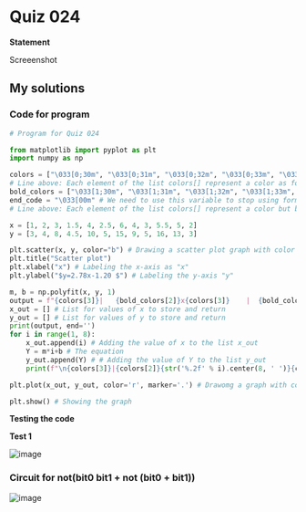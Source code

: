 # Quiz 024
**Statement**

Screeenshot

## My solutions
### Code for program
```.py
# Program for Quiz 024

from matplotlib import pyplot as plt
import numpy as np

colors = ["\033[0;30m", "\033[0;31m", "\033[0;32m", "\033[0;33m", "\033[0;34m", "\033[0;35m", "\033[0;36m", "\033[0;37m"]
# Line above: Each element of the list colors[] represent a color as follows: black, red, green, yellow, blue, purple, cyan, white
bold_colors = ["\033[1;30m", "\033[1;31m", "\033[1;32m", "\033[1;33m", "\033[1;34m", "\033[1;35m", "\033[1;36m", "\033[1;37m"]
end_code = "\033[00m" # We need to use this variable to stop using formatting text (coloring in this code)
# Line above: Each element of the list colors[] represent a color but bold as follows: black, red, green, yellow, blue, purple, cyan, white

x = [1, 2, 3, 1.5, 4, 2.5, 6, 4, 3, 5.5, 5, 2]
y = [3, 4, 8, 4.5, 10, 5, 15, 9, 5, 16, 13, 3]

plt.scatter(x, y, color="b") # Drawing a scatter plot graph with color blue ("b")
plt.title("Scatter plot")
plt.xlabel("x") # Labeling the x-axis as "x"
plt.ylabel("$y=2.78x-1.20 $") # Labeling the y-axis "y"

m, b = np.polyfit(x, y, 1)
output = f"{colors[3]}|   {bold_colors[2]}x{colors[3]}    |  {bold_colors[1]}y(x){colors[3]}  |" # Heading text
x_out = [] # List for values of x to store and return
y_out = [] # List for values of y to store and return
print(output, end='')
for i in range(1, 8):
    x_out.append(i) # Adding the value of x to the list x_out
    Y = m*i+b # The equation
    y_out.append(Y) # # Adding the value of Y to the list y_out
    print(f"\n{colors[3]}|{colors[2]}{str('%.2f' % i).center(8, ' ')}{colors[3]}|{colors[1]}{str('%.2f' % (round(Y, 2))).center(8, ' ')}{colors[3]}|", end='') # Printing the x and y, answer of the equation

plt.plot(x_out, y_out, color='r', marker='.') # Drawomg a graph with color red ("r") and market points (".")

plt.show() # Showing the graph
```
**Testing the code**

**Test 1**

![image](https://user-images.githubusercontent.com/111758436/201291462-5597f1ad-c5cd-4dd6-b7dd-0d00654ebde7.png)

### Circuit for not(bit0 bit1 + not (bit0 + bit1))
![image](https://user-images.githubusercontent.com/111758436/201292633-d618a288-e838-467f-b418-fb89106f1f48.png)
